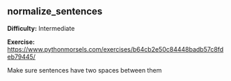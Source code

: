 ## normalize_sentences

**Difficulty:** Intermediate

**Exercise:** https://www.pythonmorsels.com/exercises/b64cb2e50c84448badb57c8fdeb79445/

Make sure sentences have two spaces between them
    